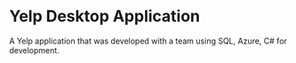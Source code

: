 # Yelp Desktop Application
A Yelp application that was developed with a team using SQL, Azure, C# for development.
